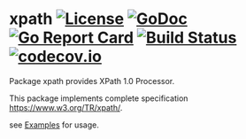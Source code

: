 # xpath [![License](https://img.shields.io/badge/License-BSD%203--Clause-blue.svg)](https://opensource.org/licenses/BSD-3-Clause) [![GoDoc](https://godoc.org/github.com/santhosh-tekuri/xpath?status.svg)](https://godoc.org/github.com/santhosh-tekuri/xpath) [![Go Report Card](https://goreportcard.com/badge/github.com/santhosh-tekuri/xpath)](https://goreportcard.com/report/github.com/santhosh-tekuri/xpath) [![Build Status](https://travis-ci.org/santhosh-tekuri/xpath.svg?branch=master)](https://travis-ci.org/santhosh-tekuri/xpath) [![codecov.io](https://codecov.io/github/santhosh-tekuri/xpath/coverage.svg?branch=master)](https://codecov.io/github/santhosh-tekuri/xpath?branch=master)

Package xpath provides XPath 1.0 Processor.

This package implements complete specification https://www.w3.org/TR/xpath/.

see [Examples](https://godoc.org/github.com/santhosh-tekuri/xpath#pkg-examples) for usage.
